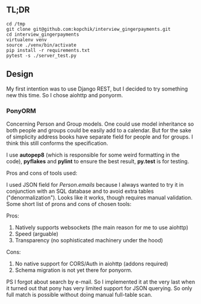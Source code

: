 ## TL;DR

~~~
cd /tmp
git clone git@github.com:kopchik/interview_gingerpayments.git
cd interview_gingerpayments
virtualenv venv
source ./venv/bin/activate
pip install -r requirements.txt
pytest -s ./server_test.py
~~~

## Design
My first intention was to use Django REST, but I decided to try something new this time. So I chose aiohttp and ponyorm.

### PonyORM
Concerning Person and Group models.
One could use model inheritance so both people and groups could be easily add to a calendar.
But for the sake of simplicity address books have separate field for people and for groups.
I think this still conforms the specification.

I use **autopep8** (which is responsible for some weird formatting in the code),
**pyflakes** and **pylint** to ensure the best result, **py.test** is for testing.

Pros and cons of tools used:

I used JSON field for *Person.emails* because I always wanted to try it in conjunction with an SQL database
and to avoid extra tables ("denormalization"). Looks like it works, though requires manual  validation.
Some short list of prons and cons of chosen tools:

Pros:

1. Natively supports websockets (the main reason for me to use aiohttp)
1. Speed (arguable)
1. Transparency (no sophisticated machinery under the hood)


Cons:

1. No native support for CORS/Auth in aiohttp (addons required)
1. Schema migration is not yet there for ponyorm.

PS I forgot about search by e-mail. So I implemented it at the very last when
it turned out that pony has very limited support for JSON querying. So only full match is possible without doing manual full-table scan.